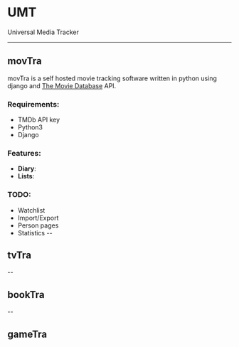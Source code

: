 # UMT
Universal Media Tracker

---
## movTra

movTra is a self hosted movie tracking software written in python using django and [The Movie Database](https://www.themoviedb.org/) API.

### Requirements:
* TMDb API key
* Python3
* Django

### Features:
* **Diary**: 
* **Lists**:

### TODO:
* Watchlist
* Import/Export
* Person pages
* Statistics
--
## tvTra
--
## bookTra
--
## gameTra

